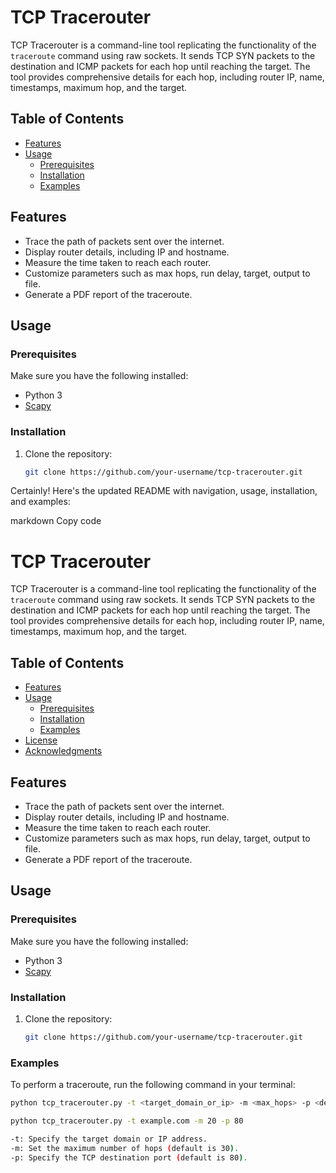 # TCP Tracerouter

TCP Tracerouter is a command-line tool replicating the functionality of the `traceroute` command using raw sockets. It sends TCP SYN packets to the destination and ICMP packets for each hop until reaching the target. The tool provides comprehensive details for each hop, including router IP, name, timestamps, maximum hop, and the target.

## Table of Contents

- [Features](#features)
- [Usage](#usage)
  - [Prerequisites](#prerequisites)
  - [Installation](#installation)
  - [Examples](#examples)


## Features

- Trace the path of packets sent over the internet.
- Display router details, including IP and hostname.
- Measure the time taken to reach each router.
- Customize parameters such as max hops, run delay, target, output to file.
- Generate a PDF report of the traceroute.

## Usage

### Prerequisites

Make sure you have the following installed:

- Python 3
- [Scapy](https://scapy.readthedocs.io/)

### Installation

1. Clone the repository:

   ```bash
   git clone https://github.com/your-username/tcp-tracerouter.git

Certainly! Here's the updated README with navigation, usage, installation, and examples:

markdown
Copy code
# TCP Tracerouter

TCP Tracerouter is a command-line tool replicating the functionality of the `traceroute` command using raw sockets. It sends TCP SYN packets to the destination and ICMP packets for each hop until reaching the target. The tool provides comprehensive details for each hop, including router IP, name, timestamps, maximum hop, and the target.

## Table of Contents

- [Features](#features)
- [Usage](#usage)
  - [Prerequisites](#prerequisites)
  - [Installation](#installation)
  - [Examples](#examples)
- [License](#license)
- [Acknowledgments](#acknowledgments)

## Features

- Trace the path of packets sent over the internet.
- Display router details, including IP and hostname.
- Measure the time taken to reach each router.
- Customize parameters such as max hops, run delay, target, output to file.
- Generate a PDF report of the traceroute.

## Usage

### Prerequisites

Make sure you have the following installed:

- Python 3
- [Scapy](https://scapy.readthedocs.io/)

### Installation

1. Clone the repository:

   ```bash
   git clone https://github.com/your-username/tcp-tracerouter.git

### Examples

To perform a traceroute, run the following command in your terminal:

```bash
python tcp_tracerouter.py -t <target_domain_or_ip> -m <max_hops> -p <destination_port>

python tcp_tracerouter.py -t example.com -m 20 -p 80

-t: Specify the target domain or IP address.
-m: Set the maximum number of hops (default is 30).
-p: Specify the TCP destination port (default is 80).


